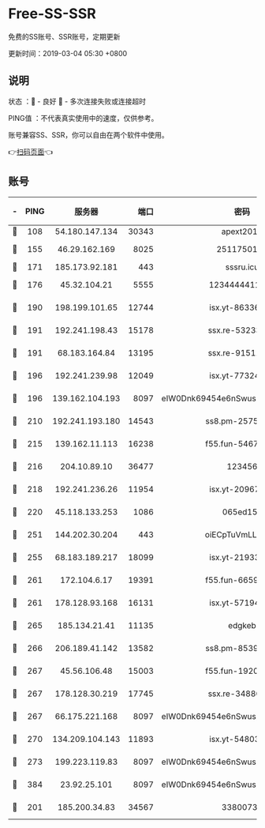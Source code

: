 # Free-SS-SSR

免费的SS账号、SSR账号，定期更新

更新时间：2019-03-04 05:30 +0800

## 说明

状态     ：🙂 - 良好 🙁 - 多次连接失败或连接超时

PING值   ：不代表真实使用中的速度，仅供参考。

账号兼容SS、SSR，你可以自由在两个软件中使用。

👉[扫码页面](https://liesauer.github.io/free-ss-ssr.github.io/)👈

## 账号

|-|PING|服务器|端口|密码|加密方式|区域|
|:----:|:----:|:-----:|-----:|:----:|:----:|:----:|
|🙂|108|54.180.147.134|30343|apext2019|chacha20|KR|
|🙂|155|46.29.162.169|8025|2511750146|aes-256-cfb|RU|
|🙂|171|185.173.92.181|443|sssru.icu|rc4-md5|RU|
|🙂|176|45.32.104.21|5555|1234444411111|aes-256-cfb|SG|
|🙂|190|198.199.101.65|12744|isx.yt-86336141|aes-256-cfb|US|
|🙂|191|192.241.198.43|15178|ssx.re-53233906|aes-256-cfb|US|
|🙂|191|68.183.164.84|13195|ssx.re-91511451|aes-256-cfb|US|
|🙂|196|192.241.239.98|12049|isx.yt-77324460|aes-256-cfb|US|
|🙂|196|139.162.104.193|8097|eIW0Dnk69454e6nSwuspv9DmS201tQ0D|aes-256-cfb|JP|
|🙂|210|192.241.193.180|14543|ss8.pm-25759164|aes-256-cfb|US|
|🙂|215|139.162.11.113|16238|f55.fun-54673492|aes-256-cfb|SG|
|🙂|216|204.10.89.10|36477|123456|aes-256-cfb|US|
|🙂|218|192.241.236.26|11954|isx.yt-20967574|aes-256-cfb|US|
|🙂|220|45.118.133.253|1086|065ed15a|aes-256-cfb|SG|
|🙂|251|144.202.30.204|443|oiECpTuVmLLxk4Ts|aes-256-cfb|US|
|🙂|255|68.183.189.217|18099|isx.yt-21933361|aes-256-cfb|SG|
|🙂|261|172.104.6.17|19391|f55.fun-66594253|aes-256-cfb|US|
|🙂|261|178.128.93.168|16131|isx.yt-57194887|aes-256-cfb|SG|
|🙂|265|185.134.21.41|11135|edgkeb|aes-256-cfb|GB|
|🙂|266|206.189.41.142|13582|ss8.pm-85391880|aes-256-cfb|SG|
|🙂|267|45.56.106.48|15003|f55.fun-19202286|aes-256-cfb|US|
|🙂|267|178.128.30.219|17745|ssx.re-34880503|aes-256-cfb|SG|
|🙂|267|66.175.221.168|8097|eIW0Dnk69454e6nSwuspv9DmS201tQ0D|aes-256-cfb|US|
|🙂|270|134.209.104.143|11893|isx.yt-54803040|aes-256-cfb|SG|
|🙂|273|199.223.119.83|8097|eIW0Dnk69454e6nSwuspv9DmS201tQ0D|aes-256-cfb|US|
|🙂|384|23.92.25.101|8097|eIW0Dnk69454e6nSwuspv9DmS201tQ0D|aes-256-cfb|US|
|🙂|201|185.200.34.83|34567|33800731|aes-256-cfb|US|
